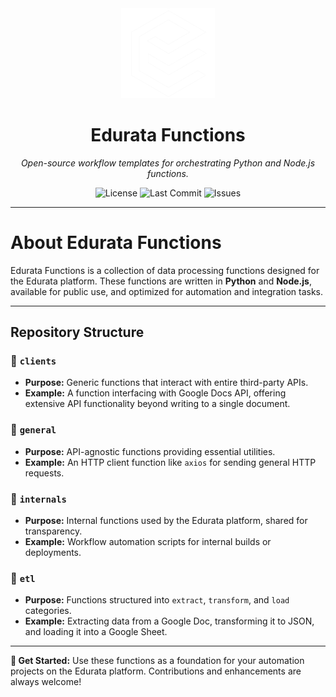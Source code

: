 <div align="center">
  <img src="./logo-white.png" alt="Edurata Logo" width="150" />
  
  # **Edurata Functions**
  
  _Open-source workflow templates for orchestrating Python and Node.js functions._

  ![License](https://img.shields.io/github/license/Edurata/edurata-functions)
  ![Last Commit](https://img.shields.io/github/last-commit/Edurata/edurata-functions)
  ![Issues](https://img.shields.io/github/issues/Edurata/edurata-functions)
</div>

---

# **About Edurata Functions**

Edurata Functions is a collection of data processing functions designed for the Edurata platform. These functions are written in **Python** and **Node.js**, available for public use, and optimized for automation and integration tasks.

---

## **Repository Structure**

### 📂 `clients`
- **Purpose:** Generic functions that interact with entire third-party APIs.
- **Example:** A function interfacing with Google Docs API, offering extensive API functionality beyond writing to a single document.

### 📂 `general`
- **Purpose:** API-agnostic functions providing essential utilities.
- **Example:** An HTTP client function like `axios` for sending general HTTP requests.

### 📂 `internals`
- **Purpose:** Internal functions used by the Edurata platform, shared for transparency.
- **Example:** Workflow automation scripts for internal builds or deployments.

### 📂 `etl`
- **Purpose:** Functions structured into `extract`, `transform`, and `load` categories.
- **Example:** Extracting data from a Google Doc, transforming it to JSON, and loading it into a Google Sheet.

---

**🚀 Get Started:** Use these functions as a foundation for your automation projects on the Edurata platform. Contributions and enhancements are always welcome!

